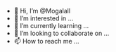 - 👋 Hi, I’m @Mogalall
- 👀 I’m interested in ...
- 🌱 I’m currently learning ...
- 💞️ I’m looking to collaborate on ...
- 📫 How to reach me ...

<!---
Mogalall/Mogalall is a ✨ special ✨ repository because its `README.md` (this file) appears on your GitHub profile.
You can click the Preview link to take a look at your changes.
--->
